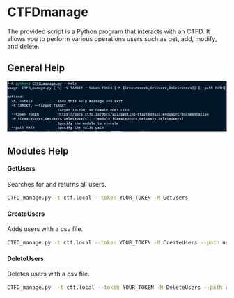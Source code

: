 # CTFDmanage
The provided script is a Python program that interacts with an CTFD. It allows you to perform various operations users such as get, add, modify, and delete.

## General Help
![alt text](https://raw.githubusercontent.com/GuyGuy-59/CTFDmanage/main/pictures/CTFDmanage.png)

## Modules Help
#### GetUsers
Searches for and returns all users.
```sh
CTFD_manage.py -t ctf.local --token YOUR_TOKEN -M GetUsers
```
#### CreateUsers
Adds users with a csv file.
```sh
CTFD_manage.py -t ctf.local --token YOUR_TOKEN -M CreateUsers --path users.csv
```
#### DeleteUsers
Deletes users with a csv file.
```sh
CTFD_manage.py  -t ctf.local --token YOUR_TOKEN -M DeleteUsers --path users.csv
```
